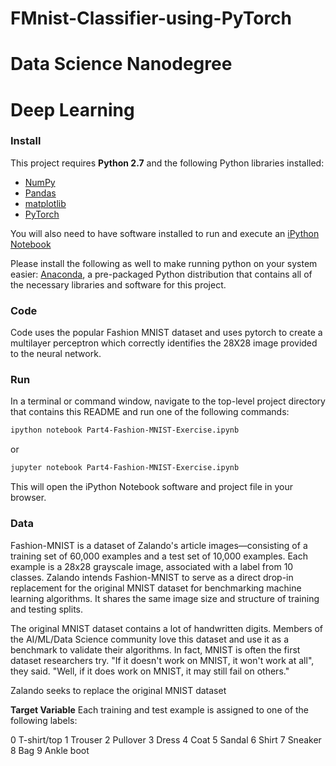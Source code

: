 # FMnist-Classifier-using-PyTorch
# Data Science Nanodegree
# Deep Learning


### Install

This project requires **Python 2.7** and the following Python libraries installed:

- [NumPy](http://www.numpy.org/)
- [Pandas](http://pandas.pydata.org)
- [matplotlib](http://matplotlib.org/)
- [PyTorch](https://anaconda.org/peterjc123/pytorch)

You will also need to have software installed to run and execute an [iPython Notebook](http://ipython.org/notebook.html)

Please install the following as well to make running python on your system easier:
 [Anaconda](https://www.continuum.io/downloads), a pre-packaged Python distribution that contains all of the necessary libraries and software for this project.

### Code

Code uses the popular Fashion MNIST dataset and uses pytorch to create a multilayer perceptron which correctly identifies the 28X28 image provided to the neural network.

### Run

In a terminal or command window, navigate to the top-level project directory  that contains this README and run one of the following commands:

```bash
ipython notebook Part4-Fashion-MNIST-Exercise.ipynb
```  
or
```bash
jupyter notebook Part4-Fashion-MNIST-Exercise.ipynb
```

This will open the iPython Notebook software and project file in your browser.

### Data
Fashion-MNIST is a dataset of Zalando's article images—consisting of a training set of 60,000 examples and a test set of 10,000 examples. Each example is a 28x28 grayscale image, associated with a label from 10 classes. Zalando intends Fashion-MNIST to serve as a direct drop-in replacement for the original MNIST dataset for benchmarking machine learning algorithms. It shares the same image size and structure of training and testing splits.

The original MNIST dataset contains a lot of handwritten digits. Members of the AI/ML/Data Science community love this dataset and use it as a benchmark to validate their algorithms. In fact, MNIST is often the first dataset researchers try. "If it doesn't work on MNIST, it won't work at all", they said. "Well, if it does work on MNIST, it may still fail on others."

Zalando seeks to replace the original MNIST dataset




**Target Variable**
Each training and test example is assigned to one of the following labels:

0 T-shirt/top
1 Trouser
2 Pullover
3 Dress
4 Coat
5 Sandal
6 Shirt
7 Sneaker
8 Bag
9 Ankle boot 

